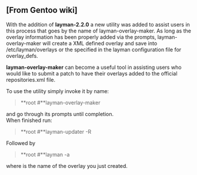 ## [From Gentoo wiki]
With the addition of **layman-2.2.0** a new utility was added to assist users in this process that goes by the name of layman-overlay-maker. As long as the overlay information has been properly added via the prompts, layman-overlay-maker will create a XML defined overlay and save into /etc/layman/overlays or the specified in the layman configuration file for overlay_defs.

**layman-overlay-maker** can become a useful tool in assisting users who would like to submit a patch to have their overlays added to the official repositories.xml file.

To use the utility simply invoke it by name:
>**root #**layman-overlay-maker

and go through its prompts until completion.  
When finished run:
>**root #**layman-updater -R

Followed by
>**root #**layman -a <name>

where <name> is the name of the overlay you just created.
